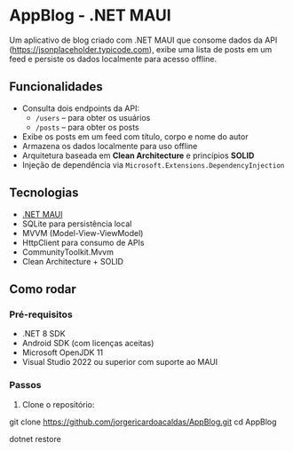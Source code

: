 # AppBlog - .NET MAUI

Um aplicativo de blog criado com .NET MAUI que consome dados da API (https://jsonplaceholder.typicode.com), exibe uma lista de posts em um feed e persiste os dados localmente para acesso offline.

## Funcionalidades

- Consulta dois endpoints da API:
  - `/users` – para obter os usuários
  - `/posts` – para obter os posts
- Exibe os posts em um feed com título, corpo e nome do autor
- Armazena os dados localmente para uso offline
- Arquitetura baseada em **Clean Architecture** e princípios **SOLID**
- Injeção de dependência via `Microsoft.Extensions.DependencyInjection`

## Tecnologias

- [.NET MAUI](https://learn.microsoft.com/dotnet/maui/)
- SQLite para persistência local
- MVVM (Model-View-ViewModel)
- HttpClient para consumo de APIs
- CommunityToolkit.Mvvm
- Clean Architecture + SOLID

## Como rodar

### Pré-requisitos

- .NET 8 SDK
- Android SDK (com licenças aceitas)
- Microsoft OpenJDK 11
- Visual Studio 2022 ou superior com suporte ao MAUI

### Passos

1. Clone o repositório:

git clone https://github.com/jorgericardoacaldas/AppBlog.git
cd AppBlog

dotnet restore


